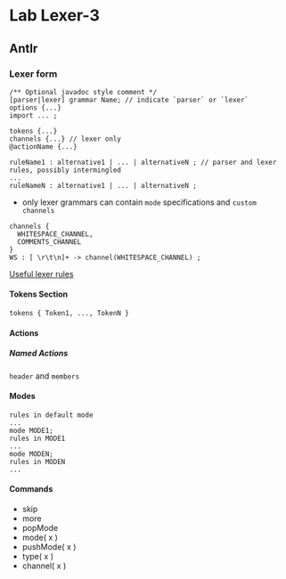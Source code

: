 # Lab Lexer-3

## Antlr

### Lexer form
```antlr
/** Optional javadoc style comment */
[parser|lexer] grammar Name; // indicate `parser` or `lexer`
options {...}
import ... ;
 	
tokens {...}
channels {...} // lexer only
@actionName {...}
 	 
ruleName1 : alternative1 | ... | alternativeN ; // parser and lexer rules, possibly intermingled
...
ruleNameN : alternative1 | ... | alternativeN ;
```

- only lexer grammars can contain `mode` specifications and `custom channels`
```antlr
channels {
  WHITESPACE_CHANNEL,
  COMMENTS_CHANNEL
}
WS : [ \r\t\n]+ -> channel(WHITESPACE_CHANNEL) ;
```

[Useful lexer rules](https://github.com/antlr/antlr4/blob/master/doc/lexer-rules.md)

#### Tokens Section

```antlr
tokens { Token1, ..., TokenN }
```

#### Actions

##### Named Actions

`header` and `members`

#### Modes

```antlr
rules in default mode
...
mode MODE1;
rules in MODE1
...
mode MODEN;
rules in MODEN
...
```

#### Commands

- skip
- more
- popMode
- mode( x )
- pushMode( x )
- type( x )
- channel( x )
